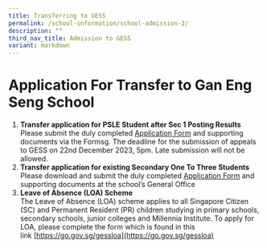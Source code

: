 ```yaml
---
title: Transferring to GESS
permalink: /school-information/school-admission-2/
description: ""
third_nav_title: Admission to GESS
variant: markdown
---
```

# **Application For Transfer to Gan Eng Seng School**
1. **Transfer application for PSLE Student after Sec&nbsp;1&nbsp;Posting Results** <br>Please submit the duly completed&nbsp;[Application Form](https://form.gov.sg/6566ae0cd85d140011626da8)&nbsp;and supporting documents via the Formsg. The deadline for the submission of appeals to GESS on 22nd December 2023, 5pm. Late submission will not be allowed. <br>
2. **Transfer application for&nbsp;existing&nbsp;Secondary One To Three Students**<br> Please download and submit the duly completed&nbsp;[Application Form](/files/GESS-transfer-application-form-for-transfers-to-Sec-2-or-3.pdf)&nbsp;and supporting documents at the school’s General Office <br>
3. **Leave of Absence (LOA) Scheme**  
The Leave of Absence (LOA) scheme applies to all Singapore Citizen (SC) and Permanent Resident (PR) children studying in primary schools, secondary schools, junior colleges and Millennia Institute. To apply for LOA, please complete the form which is found in this link&nbsp;[https://go.gov.sg/gessloa](https://go.gov.sg/gessloa)
